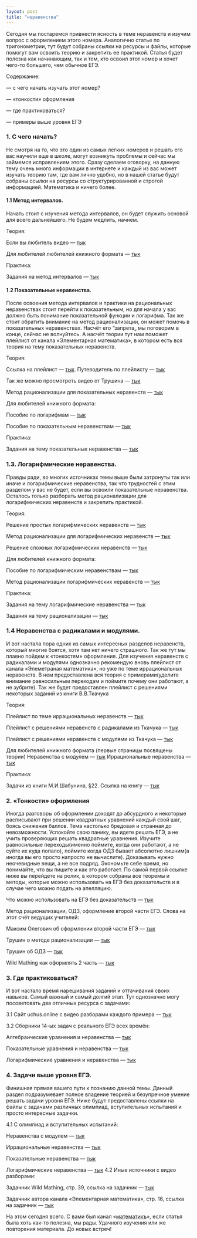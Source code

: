 ```yaml
---
layout: post
title: "неравенства"
---
```


Сегодня мы постаремся привнести ясность в теме неравенств и изучим вопрос с оформлением этого номера. Аналогично статье по тригонометрии, тут будут собраны ссылки на ресурсы и файлы, которые помогут вам освоить теорию и закрепить ее практикой. Статья будет полезна как начинающим, так и тем, кто освоил этот номер и хочет чего-то большего, чем обычное ЕГЭ.

Содержание:

— с чего начать изучать этот номер?

— «тонкости» оформления

— где практиковаться?

— примеры выше уровня ЕГЭ

  

### 1\. С чего начать?

Не смотря на то, что это один из самых легких номеров и решать его вас научили еще в школе, могут возникуть проблемы и сейчас мы займемся исправлением этого. Сразу сделаем оговорку, на данную тему очень много информации в интернете и каждый из вас может изучать теорию там, где вам лично удобно, но в нашей статье будут собраны ссылки на ресурсы со структурированной и строгой информацией. Математика и ничего более.

  

#### 1.1 Метод интервалов.

Начать стоит с изучения метода интервалов, он будет служить основой для всего дальнейшего. Не будем медлить, начнем.

Теория:

Если вы любитель видео — [тык](https://www.youtube.com/watch?v=6rLUDTvnAtA&list=PL3BJnp-dNqazAVB7H-qPXTVgzwyUeZPNx&index=6)

Для любителей любителей книжного формата — [тык](https://mathus.ru/math/metod-intervalov.pdf)

Практика:

Задания на метод интервалов — [тык](https://mathus.ru/math/z-metod-intervalov.pdf)

  

#### 1.2 Показательные неравенства.

После освоения метода интервалов и практики на рациональных неравенствах стоит перейти к показательным, но для начала у вас должно быть понимание показательной функции и логарифма. Так же стоит обратить внимание на метод рационализации, он может помочь в показательных неравенствах. Насчёт его “запрета„ мы поговорим в конце, сейчас не волнуйтесь. А насчёт теории тут нам поможет плейлист от канала «Элементарная математика», в котором есть вся теория на тему показательных неравенств.

Теория:

Ссылка на плейлист — [тык](https://www.youtube.com/playlist?list=PL1ZFQKClTmulVXSKBoUV1WC4UOiF3xDbw). Путеводитель по плейлисту — [тык](https://t.me/welovemathh/46)

Так же можно просмотреть видео от Трушина — [тык](https://www.youtube.com/watch?v=kDyRtDdxyDE&feature=youtu.be)

Метод рационализации для показательных неравенств — [тык](https://youtu.be/t4rjyUjqpFk)

Для любителей книжного формата:

Пособие по логарифмам — [тык](https://mathus.ru/math/log.pdf)

Пособие по показательным неравенствам — [тык](https://mathus.ru/math/pokazun.pdf)

Практика:

Задания на тему показательные неравенства — [тык](https://mathus.ru/math/z-pokazun.pdf)

  

### 1.3. Логарифмические неравенства.

Правды ради, во многих источниках темы выше были затронуты так или иначе и логарифмические неравенства, так что трудностей с этим разделом у вас не будет, если вы освоили показательные неравенства. Осталось только разборать метод рационализации для логарифмических неравенств и закрепить практикой.

Теория:

Решение простых логарифмических неравенств — [тык](https://youtu.be/ktGJLMrbkYE)

Метод рационализации для логарифмических неравенств — [тык](https://youtu.be/_skyZu5ARAs)

Решение сложных логарифмических неравенств — [тык](https://youtu.be/6wy4X470WnU)

Для любителей книжного формата:

Пособие по логарифмическим неравенствам — [тык](https://mathus.ru/math/logun.pdf)

Метод рационализации логарифмических неравенств — [тык](https://mathus.ru/math/ratiometod.pdf)

Практика:

Задания на тему логарифмические неравенства — [тык](https://mathus.ru/math/z-logun.pdf)

Задания на тему рационализации — [тык](https://mathus.ru/math/z-ratiometod.pdf)

  

### 1.4 Неравенства с радикалами и модулями.

И вот настала пора одних из самых интересных разделов неравенств, который многие боятся, хотя там нет ничего страшного. Так же тут мы плавно пойдем к «тонкостям» оформления. Для изучения неравенств с радикалами и модулями однозначно рекомендую вновь плейлист от канала «Элеметраная математика», но уже по теме иррациональных неравенств. В нем предоставлена вся теория с примерами(уделите внимание равносильным переходам и поймите почему они работают, а не зубрите). Так же будет предоставлен плейлист с решениями некоторых заданий из книги В.В.Ткачука

Теория:

Плейлист по теме иррациональных неравенств — [тык](https://youtube.com/playlist?list=PL1ZFQKClTmuniW5ol10sWTQSxpBZzDGix)

Плейлист с решениями неравенств с радикалами из Ткачука — [тык](https://youtube.com/playlist?list=PLp1jWl3KBQoXwxgNACdiO6fWiO5sqMSkg)

Плейлист с решениями неравенств с модулями из Ткачука — [тык](https://youtube.com/playlist?list=PLp1jWl3KBQoXWwd_7KWHHPiAOVtXZ1WVE)

Для любителей книжного формата (первые страницы посвящены теории)
Неравенства с модулем — [тык](https://mathus.ru/math/modulner.pdf)
Иррациональные неравенства — [тык](https://mathus.ru/math/irraner.pdf)

Практика:

Задачи из книги М.И.Шабунина, §22. Ссылка на книгу — [тык](https://t.me/welovemathh/16)

  

### 2\. «Тонкости» оформления

Иногда разговоры об оформлении доходят до абсурдного и некоторые расписывают при решении квадратных уравнений каждый свой шаг, боясь снижения баллов. Тема настолько бредовая и странная до невозможности. Успокойте свою панику, вы идете решать ЕГЭ, а не учить проверяющих решать квадратные уравнения. Изучите равносильные переходы(именно поймите, когда они работают, а не суйте их куда попало), поймите когда ОДЗ бывает абсолютно лишним(а иногда вы его просто напросто не вычислите). Доказывать нужно неочевидные вещи, а не все подряд. Экономьте себе время, но понимайте, что вы пишите и как это работает. По самой первой ссылке ниже вы перейдете на ролик, в котором собраны все теоремы и методы, которые можно использовать на ЕГЭ без доказательств и в случае чего можно подать на апелляцию.

Что можно использовать на ЕГЭ без доказательств — [тык](https://youtu.be/GUXnwVKHR24)

  

Метод рационализации, ОДЗ, оформление второй части ЕГЭ. Слова на этот счёт ведущих учителей:

Максим Олегович об оформлении второй части ЕГЭ — [тык](https://youtu.be/7OqhNnDJG4A)

Трушин о методе рационализации — [тык](https://youtu.be/laTlQm9IfBk)

Трушин об ОДЗ — [тык](https://youtu.be/bj_-mc4Yz1U)

Wild Mathing как оформлять 2 часть — [тык](https://youtu.be/jGM6pkY3O18)

  

### 3\. Где практиковаться?

И вот настало время нарешивания заданий и оттачивания своих навыков. Самый важный и самый долгий этап. Тут однозначно могу посоветовать два отличных ресурса с задачами:

3.1 Сайт uchus.online с видео разборами каждого примера — [тык](https://uchus.online/tasks/bank/76)

3.2 Сборники 14-ых задач с реального ЕГЭ всех времён:

Алгебраические уравнения и неравенства — [тык](https://mathus.ru/math/ege17a.pdf)

Показательные уравнения и неравенства — [тык](https://mathus.ru/math/ege17p.pdf)

Логарифмические уравнения и неравенства — [тык](https://mathus.ru/math/ege17.pdf)

### 4\. Задачи выше уровня ЕГЭ.

Финишная прямая вашего пути к познанию данной темы. Данный раздел подразумевает полное владение теорией и безупречное умение решать задачи уровня ЕГЭ. Ниже будут предоставлены ссылки на файлы с задачами различных олимпиад, вступительных испытаний и просто интересные задачки.

4.1 С олимпиад и вступительных испытаний:

Неравенства с модулем — [тык](https://mathus.ru/math/modulner.pdf)

Иррациональные неравенства — [тык](https://mathus.ru/math/irraner.pdf)

Показательные неравенства — [тык](https://mathus.ru/math/pokazaner.pdf)

Логарифмические неравенства — [тык](https://mathus.ru/math/logner.pdf)
4.2 Иные источники с видео разборами:

Задачник Wild Mathing, стр. 39, ссылка на задачник — [тык](https://t.me/welovemathh/24)

Задачник автора канала «Элементарная математика», стр. 16, ссылка на задачник — [тык](https://t.me/welovemathh/46)

На этом сегодня всего. С вами был канал «[математикъ](https://t.me/welovemathh)», если статья была хоть как-то полезна, мы рады. Удачного изучения или же повторения материала. До новых встреч!

